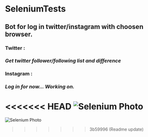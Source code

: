 # SeleniumTests

## Bot for log in twitter/instagram with choosen browser.
### Twitter : 
### *Get twitter follower/following list and difference*
### Instagram : 
### *Log in for now... Working on.* 

<<<<<<< HEAD
![Selenium Photo](https://www.selenium.dev/images/selenium_logo_large.png)
=======
![Selenium Photo](https://www.selenium.dev/images/selenium_logo_large.png)
>>>>>>> 3b59996 (Readme update)
